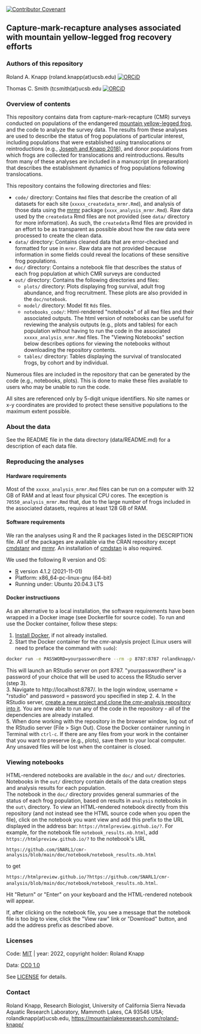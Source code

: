 [![Contributor Covenant](https://img.shields.io/badge/Contributor%20Covenant-2.1-4baaaa.svg)](CODE_OF_CONDUCT.md) 

Capture-mark-recapture analyses associated with mountain yellow-legged frog recovery efforts
----------------------------------------

### Authors of this repository

Roland A. Knapp (roland.knapp(at)ucsb.edu) [![ORCiD](https://img.shields.io/badge/ORCiD-0000--0002--1954--2745-green.svg)](http://orcid.org/0000-0002-1954-2745)

Thomas C. Smith (tcsmith(at)ucsb.edu [![ORCiD](https://img.shields.io/badge/ORCiD-0000--0001--7908--438X-green.svg)](http://orcid.org/0000-0001-7908-438X)

### Overview of contents

This repository contains data from capture-mark-recapture (CMR) surveys conducted on populations of the endangered [mountain yellow-legged frog](https://www.fws.gov/sacramento/es_species/Accounts/Amphibians-Reptiles/sn_yellow_legged_frog/documents/Mountain-Yellow-Legged-Frog-Conservation-Strategy-Signed-508.pdf), and the code to analyze the survey data. The results from these analyses are used to describe the status of frog populations of particular interest, including populations that were established using translocations or reintroductions (e.g., [Joseph and Knapp 2018](https://doi.org/10.1002/ecs2.2499)), and donor populations from which frogs are collected for translocations and reintroductions. Results from many of these analyses are included in a manuscript (in preparation) that describes the establishment dynamics of frog populations following translocations. 

This repository contains the following directories and files:
* `code/` directory: Contains `Rmd` files that describe the creation of all datasets for each site (`xxxxx_createdata_mrmr.Rmd`), and analysis of those data using the [mrmr](https://github.com/SNARL1/mrmr) package (`xxxx_analysis_mrmr.Rmd`). Raw data used by the `createdata` Rmd files are not provided (see `data/` directory for more information). As such, the `createdata` Rmd files are provided in an effort to be as transparent as possible about how the raw data were processed to create the clean data. 
* `data/` directory: Contains cleaned data that are error-checked and formatted for use in `mrmr`. Raw data are not provided because information in some fields could reveal the locations of these sensitive frog populations.  
* `doc/` directory: Contains a notebook file that describes the status of each frog population at which CMR surveys are conducted
* `out/` directory: Contains the following directories and files:
  * `plots/` directory: Plots displaying frog survival, adult frog abundance, and frog recruitment. These plots are also provided in the `doc/notebook`. 
  * `model/` directory: Model fit `Rds` files.
  * `notebooks_code/`: Html-rendered "notebooks" of all `Rmd` files and their associated outputs. The html version of notebooks can be useful for reviewing the analysis outputs (e.g., plots and tables) for each population without having to run the code in the associated `xxxxx_analysis_mrmr.Rmd` files. The "Viewing Notebooks" section below describes options for viewing the notebooks without downloading the repository contents. 
  * `tables/` directory: Tables displaying the survival of translocated frogs, by cohort and by individual.

Numerous files are included in the repository that can be generated by the code (e.g., notebooks, plots). 
This is done to make these files available to users who may be unable to run the code. 

All sites are referenced only by 5-digit unique identifiers. No site names or x-y coordinates are provided to protect these sensitive populations to the maximum extent possible. 

### About the data

See the README file in the data directory (data/README.md) for a description of each data file.

### Reproducing the analyses

#### Hardware requirements

Most of the `xxxxx_analysis_mrmr.Rmd` files can be run on a computer with 32 GB of RAM and at least four physical CPU cores. 
The exception is `70550_analysis_mrmr.Rmd` that, due to the large number of frogs included in the associated datasets, requires at least 128 GB of RAM. 

#### Software requirements

We ran the analyses using R and the R packages listed in the DESCRIPTION file. 
All of the packages are available via the CRAN repository except [cmdstanr](https://mc-stan.org/cmdstanr/#installation) and [mrmr](https://snarl1.github.io/mrmr/index.html). 
An installation of [cmdstan](https://mc-stan.org/cmdstanr/#installation) is also required. 

We used the following R version and OS: 
* [R](https://www.r-project.org/) version 4.1.2 (2021-11-01) 
* Platform: x86_64-pc-linux-gnu (64-bit) 
* Running under: Ubuntu 20.04.3 LTS

#### Docker instructiuons

As an alternative to a local installation, the software requirements have been wrapped in a Docker image (see Dockerfile for source code). 
To run and use the Docker container, follow these steps: 
1. [Install Docker](https://docs.docker.com/get-docker/), if not already installed.  
2. Start the Docker container for the cmr-analysis project (Linux users will need to preface the command with `sudo`): 

```bash
docker run -e PASSWORD=yourpasswordhere --rm -p 8787:8787 rolandknapp/cmr-analysis
```

This will launch an RStudio server on port 8787. 
"yourpasswordhere" is a password of your choice that will be used to access the RStudio server (step 3).  
3. Navigate to http://localhost:8787/. 
In the login window, username = "rstudio" and password = password you specified in step 2.
4. In the RStudio server, [create a new project and clone the cmr-analysis repository into it](https://book.cds101.com/using-rstudio-server-to-clone-a-github-repo-as-a-new-project.html). 
You are now able to run any of the code in the repository - all of the dependencies are already installed.  
5. When done working with the repository in the browser window, log out of the RStudio server (File > Sign Out). 
Close the Docker container running in Terminal with `ctrl-c`. 
If there are any files from your work in the container that you want to preserve (e.g., plots), save them to your local computer. 
Any unsaved files will be lost when the container is closed.   

### Viewing notebooks

HTML-rendered notebooks are available in the `doc/` and `out/` directories. 
Notebooks in the `out/` directory contain details of the data creation steps and analysis results for each population.  
The notebook in the `doc/` directory provides general summaries of the status of each frog population, based on results in `analysis` notebooks in the `out\` directory. 
To view an HTML-rendered notebook directly from this repository (and not instead see the HTML source code when you open the file), click on the notebook you want 
view and add this prefix to the URL displayed in the address bar: `https://htmlpreview.github.io/?`. For example, for the notebook file 
`notebook_results.nb.html`, add `https://htmlpreview.github.io/?` to the notebook's URL

`https://github.com/SNARL1/cmr-analysis/blob/main/doc/notebook/notebook_results.nb.html`

to get 

`https://htmlpreview.github.io/?https://github.com/SNARL1/cmr-analysis/blob/main/doc/notebook/notebook_results.nb.html`. 

Hit "Return" or "Enter" on your keyboard and the HTML-rendered notebook will appear. 

If, after clicking on the notebook file, you see a message that the notebook file is too big to view, click the "View raw" link or "Download" button, and add the address prefix as described above. 

### Licenses

Code: [MIT](https://choosealicense.com/licenses/mit/) | year: 2022, copyright holder: Roland Knapp

Data: [CC0 1.0](https://creativecommons.org/publicdomain/zero/1.0/)

See [LICENSE](https://github.com/SNARL1/cmr-analysis/blob/main/LICENSE.md) for details. 

### Contact

Roland Knapp, Research Biologist, University of California Sierra Nevada Aquatic Research Laboratory, Mammoth Lakes, CA 93546 USA; rolandknapp(at)ucsb.edu,
<https://mountainlakesresearch.com/roland-knapp/>
